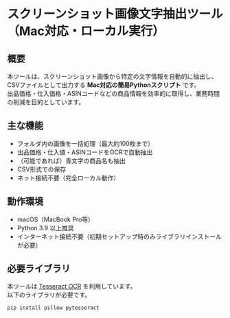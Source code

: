 # スクリーンショット画像文字抽出ツール（Mac対応・ローカル実行）

## 概要
本ツールは、スクリーンショット画像から特定の文字情報を自動的に抽出し、CSVファイルとして出力する **Mac対応の簡易Pythonスクリプト** です。  
出品価格・仕入価格・ASINコードなどの商品情報を効率的に取得し、業務時間の削減を目的としています。

## 主な機能
- フォルダ内の画像を一括処理（最大約100枚まで）
- 出品価格・仕入値・ASINコードをOCRで自動抽出
- （可能であれば）青文字の商品名も抽出
- CSV形式での保存
- ネット接続不要（完全ローカル動作）

## 動作環境
- macOS（MacBook Pro等）
- Python 3.9 以上推奨
- インターネット接続不要（初期セットアップ時のみライブラリインストールが必要）

## 必要ライブラリ
本ツールは [Tesseract OCR](https://github.com/tesseract-ocr/tesseract) を利用しています。  
以下のライブラリが必要です。

```bash
pip install pillow pytesseract
